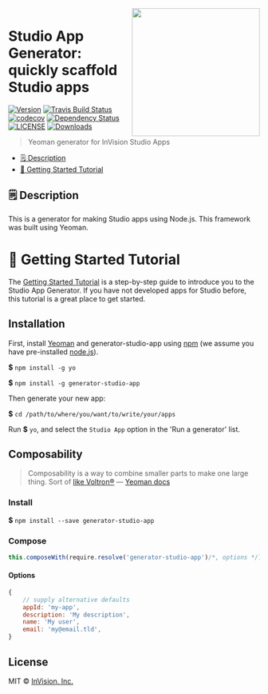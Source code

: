 <img align="right" width="256" height="256" src="https://user-images.githubusercontent.com/1903876/54630167-7699ef80-4a36-11e9-9dfb-37eecc5ae69d.png">

# Studio App Generator: quickly scaffold Studio apps

[![Version][npm-version-shield]][npm-our-package]
[![Travis Build Status][travis-badge]][travis]
[![codecov][codecov-badge]][codecov]
[![Dependency Status][david-dm-shield]][david-dm]
[![LICENSE][license-badge]](LICENSE)
[![Downloads][npm-stats-shield]][npm-stats]

> Yeoman generator for InVision Studio Apps

<!-- toc -->
* [🗒 Description](#-description)
* [🚀 Getting Started Tutorial](#-getting-started-tutorial)
<!-- tocstop -->

## 🗒 Description

This is a generator for making Studio apps using Node.js. This framework was built using Yeoman.

# 🚀 Getting Started Tutorial

The [Getting Started Tutorial](https://github.com/InVisionApp/developer-portal/tree/master/studio/generator/introduction.md) is a step-by-step guide to introduce you to the Studio App Generator. If you have not developed apps for Studio before, this tutorial is a great place to get started.

## Installation

First, install [Yeoman][yeoman] and generator-studio-app using
[npm][npm] (we assume you have pre-installed [node.js][nodejs]).

**$** `npm install -g yo`

**$** `npm install -g generator-studio-app`

Then generate your new app:

**$** `cd /path/to/where/you/want/to/write/your/apps`

Run **$** `yo`, and select the `Studio App` option in the 'Run a generator' list.

## Composability

> Composability is a way to combine smaller parts to make one large thing.
> Sort of [like Voltron®][voltron]
> — [Yeoman docs][yeoman-docs]

### Install
**$** `npm install --save generator-studio-app`

### Compose

```js
this.composeWith(require.resolve('generator-studio-app')/*, options */)
```

#### Options

```js
{
    // supply alternative defaults
    appId: 'my-app',
    description: 'My description',
    name: 'My user',
    email: 'my@email.tld',
}
```

## License

MIT © [InVision, Inc.][invision-studio]

[codecov-badge]:        https://codecov.io/gh/InVisionApp/generator-studio-app/branch/master/graph/badge.svg?token=I9IGBzprlC
[codecov]:              https://codecov.io/gh/InVisionApp/generator-studio-app
[david-dm-shield]:      https://david-dm.org/InVisionApp/generator-studio-app/status.svg
[david-dm]:             https://david-dm.org/InVisionApp/generator-studio-app
[invision-studio]:      https://www.invisionapp.com/studio
[license-badge]:        https://img.shields.io/badge/license-MIT-orange.svg
[nodejs]:               https://nodejs.org/
[npm-our-package]:      https://www.npmjs.com/package/generator-studio-app
[npm-stats-shield]:     https://img.shields.io/npm/dt/generator-studio-app.svg?maxAge=2592000
[npm-stats]:            http://npm-stat.com/charts.html?package=generator-studio-app&author=&from=&to=
[npm-version-shield]:   https://img.shields.io/npm/v/generator-studio-app.svg
[npm]:                  https://www.npmjs.com/
[travis-badge]:         https://travis-ci.org/InVisionApp/generator-studio-app.svg?branch=master
[travis]:               https://travis-ci.com/InVisionApp/generator-studio-app
[voltron]:              http://25.media.tumblr.com/tumblr_m1zllfCJV21r8gq9go11_250.gif
[yeoman-docs]:          http://yeoman.io/authoring/composability.html
[yeoman]:               http://yeoman.io
